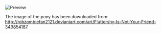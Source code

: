 ![Preview](https://raw.github.com/GNU-Pony/artwork/master/SYSLINUX/vesamenu/16:9/fluttershy+angry/preview.png)

The image of the pony has been downloaded from:
    http://robzombiefan2121.deviantart.com/art/Fluttershy-Is-Not-Your-Friend-349854187
